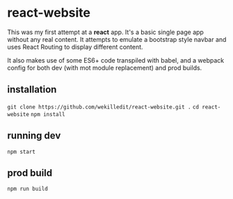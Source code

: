 # react-website
This was my first attempt at a **react** app. It's a basic single page app without any real content. It attempts to emulate a bootstrap style navbar and uses React Routing to display different content.

It also makes use of some ES6+ code transpiled with babel, and a webpack config for both dev (with mot module replacement) and prod builds.

## installation
```git clone https://github.com/wekilledit/react-website.git .```
```cd react-website```
```npm install```

## running dev
```npm start```

## prod build
```npm run build```

